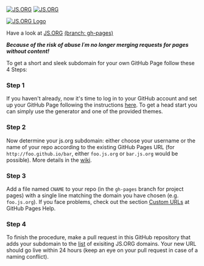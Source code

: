 [![JS.ORG](https://img.shields.io/badge/js.org-dns-ffb400.svg?style=flat-square)](http://js.org)
[![JS.ORG](https://img.shields.io/issues/badges/shields.svg)](http://js.org)

[![JS.ORG Logo](http://logo.js.org/png/github_header.png)](http://js.org)

Have a look at [JS.ORG](http://dns.js.org) [(branch: gh-pages)](https://github.com/js-org/dns/tree/gh-pages)

***Because of the risk of abuse I´m no longer merging requests for pages without content!***

To get a short and sleek subdomain for your own GitHub Page follow these 4 Steps:

### Step 1
If you haven't already, now it's time to log in to your GitHub account and set up your GitHub Page following the instructions [here](https://pages.github.com/). To get a head start you can simply use the generator and one of the provided themes.

### Step 2
Now determine your js.org subdomain: either choose your username or the name of your repo according to the existing GitHub Pages URL (for ```http://foo.github.io/bar```, either ```foo.js.org``` or ```bar.js.org``` would be possible). More details in the [wiki](https://github.com/js-org/dns/wiki).

### Step 3
Add a file named ```CNAME``` to your repo (in the ```gh-pages``` branch for project pages) with a single line matching the domain you have chosen (e.g. ```foo.js.org```). If you face problems, check out the section [Custom URLs](https://help.github.com/articles/setting-up-a-custom-domain-with-github-pages/#creating-and-committing-a-cname-file) at GitHub Pages Help.

### Step 4
To finish the procedure, make a pull request in this GitHub repository that adds your subdomain to the [list](https://github.com/js-org/dns/blob/master/cnames_active.js) of exisiting JS.ORG domains. Your new URL should go live within 24 hours (keep an eye on your pull request in case of a naming conflict).
